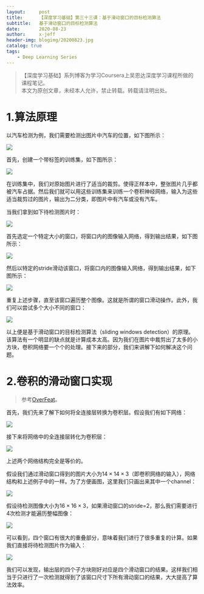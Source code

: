 ```yaml
---
layout:     post
title:      【深度学习基础】第三十三课：基于滑动窗口的目标检测算法
subtitle:   基于滑动窗口的目标检测算法
date:       2020-08-23
author:     x-jeff
header-img: blogimg/20200823.jpg
catalog: true
tags:
    - Deep Learning Series
---
```

>【深度学习基础】系列博客为学习Coursera上吴恩达深度学习课程所做的课程笔记。  
>本文为原创文章，未经本人允许，禁止转载。转载请注明出处。

# 1.算法原理

以汽车检测为例，我们需要检测出图片中汽车的位置，如下图所示：

![](https://xjeffblogimg.oss-cn-beijing.aliyuncs.com/BLOGIMG/BlogImage/DeepLearningSeries/Lesson33/33x1.png)

首先，创建一个带标签的训练集，如下图所示：

![](https://xjeffblogimg.oss-cn-beijing.aliyuncs.com/BLOGIMG/BlogImage/DeepLearningSeries/Lesson33/33x2.png)

在训练集中，我们对原始图片进行了适当的裁剪。使得正样本中，整张图片几乎都被汽车占据。然后我们就可以用这些训练集来训练一个卷积神经网络，输入为这些适当裁剪过的图片，输出为二分类，即图片中有汽车或没有汽车。

当我们拿到如下待检测图片时：

![](https://xjeffblogimg.oss-cn-beijing.aliyuncs.com/BLOGIMG/BlogImage/DeepLearningSeries/Lesson33/33x3.png)

首先选定一个特定大小的窗口，将窗口内的图像输入网络，得到输出结果，如下图所示：

![](https://xjeffblogimg.oss-cn-beijing.aliyuncs.com/BLOGIMG/BlogImage/DeepLearningSeries/Lesson33/33x4.png)

然后以特定的stride滑动该窗口，将窗口内的图像输入网络，得到输出结果，如下图所示：

![](https://xjeffblogimg.oss-cn-beijing.aliyuncs.com/BLOGIMG/BlogImage/DeepLearningSeries/Lesson33/33x5.png)

重复上述步骤，直至该窗口遍历整个图像。这就是所谓的窗口滑动操作。此外，我们可以尝试多个大小不同的窗口：

![](https://xjeffblogimg.oss-cn-beijing.aliyuncs.com/BLOGIMG/BlogImage/DeepLearningSeries/Lesson33/33x6.png)

以上便是基于滑动窗口的目标检测算法（sliding windows detection）的原理。该算法有一个明显的缺点就是计算成本太高。因为我们在图片中裁剪出了太多的小方块，卷积网络要一个个的处理。接下来的部分，我们来讲解下如何解决这个问题。

# 2.卷积的滑动窗口实现

>参考[OverFeat](http://shichaoxin.com/2024/06/29/论文阅读-OverFeat-Integrated-Recognition,-Localization-and-Detection-using-Convolutional-Networks/)。

首先，我们先来了解下如何将全连接层转换为卷积层。假设我们有如下网络：

![](https://xjeffblogimg.oss-cn-beijing.aliyuncs.com/BLOGIMG/BlogImage/DeepLearningSeries/Lesson33/33x7.png)

接下来将网络中的全连接层转化为卷积层：

![](https://xjeffblogimg.oss-cn-beijing.aliyuncs.com/BLOGIMG/BlogImage/DeepLearningSeries/Lesson33/33x8.png)

上述两个网络结构完全是等价的。

假设我们通过滑动窗口得到的图片大小为$14 \times 14 \times 3$（即卷积网络的输入），网络结构和上述例子中的一样。为了方便画图，这里我们只画出来其中一个channel：

![](https://xjeffblogimg.oss-cn-beijing.aliyuncs.com/BLOGIMG/BlogImage/DeepLearningSeries/Lesson33/33x9.png)

假设待检测图像大小为$16\times 16 \times3$，如果滑动窗口的stride=2，那么我们需要进行4次检测才能遍历整幅图像：

![](https://xjeffblogimg.oss-cn-beijing.aliyuncs.com/BLOGIMG/BlogImage/DeepLearningSeries/Lesson33/33x10.png)

可以看到，四个窗口有很大的重叠部分，意味着我们进行了很多重复的计算。如果我们直接将待检测图片作为输入：

![](https://xjeffblogimg.oss-cn-beijing.aliyuncs.com/BLOGIMG/BlogImage/DeepLearningSeries/Lesson33/33x11.png)

我们可以发现，输出层的四个子方块刚好对应是四个滑动窗口的结果。这样我们相当于只进行了一次检测就得到了该窗口尺寸下所有滑动窗口的结果，大大提高了算法效率。